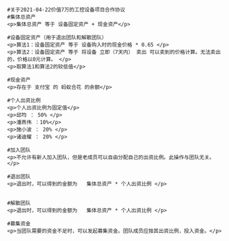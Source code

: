    #关于2021-04-22价值7万的工控设备项目合作协议
    #集体总资产
    <p>集体总资产 等于 设备固定资产 + 现金资产</p>

    #设备固定资产（用于退出团队和解散团队）
    <p>算法1：设备固定资产 等于 设备购入时的现金价格 * 0.65 </p>
    <p>算法2：设备固定资产 等于 将设备 立即（7天内） 卖出 可以卖到的价格计算。无法卖出的，价格以0元计算。 </p>
    <p>取算法1和算法2的较低值</p>

    #现金资产
    <p>存在于 支付宝 的 蚂蚁合花 的余额</p>

    #个人出资比例
    <p>个人出资比例为固定值</p>
    <p>邱均 ： 50% </p>
    <p>潘燕伟 ：10%</p>
    <p>施小波 ： 20% </p>
    <p>诸迪耀 ： 20% </p>

    #加入团队
    <p>不允许有新人加入团队，但是老成员可以自由分配自己的出资比例。此操作与团队无关。</p>

    #退出团队
    <p>退出时，可以得到的金额为   集体总资产 * 个人出资比例 </p>


    #解散团队
    <p>退出时，可以得到的金额为   集体总资产 * 个人出资比例 </p>

    #募集资金
    <p>当团队需要的资金不足时，可以发起募集资金。团队成员应按其出资比例，投入资金。</p>
